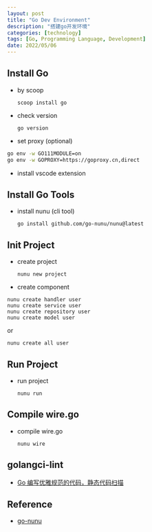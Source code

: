 ```yaml
---
layout: post
title: "Go Dev Environment"
description: "搭建go开发环境"
categories: [technology]
tags: [Go, Programming Language, Development]
date: 2022/05/06
---
```


## Install Go

- by scoop

  `scoop install go`

- check version

  `go version`

- set proxy (optional)

```sh
go env -w GO111MODULE=on
go env -w GOPROXY=https://goproxy.cn,direct
```

- install vscode extension

## Install Go Tools

- install nunu (cli tool)

  `go install github.com/go-nunu/nunu@latest`

## Init Project

- create project

  `nunu new project`

- create component

```
nunu create handler user
nunu create service user
nunu create repository user
nunu create model user
```

or

```
nunu create all user
```

## Run Project

- run project

  `nunu run`

## Compile wire.go

- compile wire.go

  `nunu wire`

## golangci-lint

- [Go 编写优雅规范的代码，静态代码扫描](https://mp.weixin.qq.com/s/Am7rTcbOFSKLRyggHcvaSA)

## Reference

- [go-nunu](https://github.com/go-nunu/nunu)
